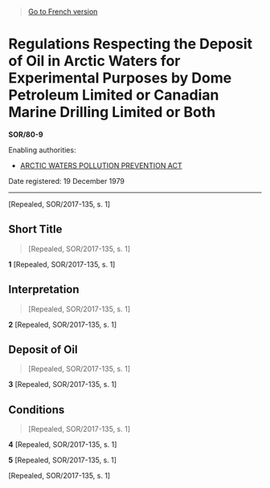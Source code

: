 > [Go to French version](/fr/Règlements/Décrets,%20ordonnances%20et%20règlements%20statutaires/80/9.md)

# Regulations Respecting the Deposit of Oil in Arctic Waters for Experimental Purposes by Dome Petroleum Limited or Canadian Marine Drilling Limited or Both

**SOR/80-9**

Enabling authorities: 
- [ARCTIC WATERS POLLUTION PREVENTION ACT](/en/Acts/Revised%20Statutes%20of%20Canada/A/A-12.md)

Date registered: 19 December 1979

----------


[Repealed, SOR/2017-135, s. 1]



## Short Title
> [Repealed, SOR/2017-135, s. 1]



**1** [Repealed, SOR/2017-135, s. 1]




## Interpretation
> [Repealed, SOR/2017-135, s. 1]



**2** [Repealed, SOR/2017-135, s. 1]




## Deposit of Oil
> [Repealed, SOR/2017-135, s. 1]



**3** [Repealed, SOR/2017-135, s. 1]




## Conditions
> [Repealed, SOR/2017-135, s. 1]



**4** [Repealed, SOR/2017-135, s. 1]



**5** [Repealed, SOR/2017-135, s. 1]


[Repealed, SOR/2017-135, s. 1]


